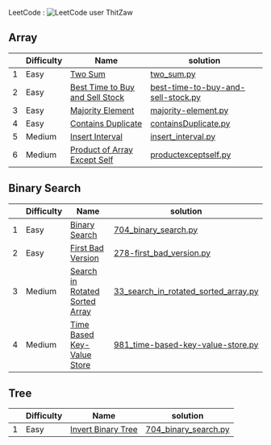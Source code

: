 LeetCode : ![LeetCode user ThitZaw](https://img.shields.io/badge/dynamic/json?style=social&labelColor=black&color=%23ffa116&label=Solved&query=solved&url=https%3A%2F%2Fleetcode-badge.vercel.app%2Fapi%2Fusers%2FThitZaw&logo=leetcode&logoColor=yellow)


## Array

|   | Difficulty   |Name                                           |  solution
| ----------- | ----------- | ----------- | ----------- |
|  1 | Easy         | [Two Sum](https://leetcode.com/problems/two-sum/)     | [two_sum.py](https://github.com/ThitZaw/problem_solving/blob/grind_75/grind_75/Array/two_sum.py)
|  2 | Easy         | [Best Time to Buy and Sell Stock](https://leetcode.com/problems/best-time-to-buy-and-sell-stock)                             | [best-time-to-buy-and-sell-stock.py](https://github.com/ThitZaw/problem_solving/blob/grind_75/grind_75/Array/best-time-to-buy-and-sell-stock.py)
|  3 | Easy         | [Majority Element](https://leetcode.com/problems/majority-element/)                             | [majority-element.py](https://github.com/ThitZaw/problem_solving/blob/grind_75/grind_75/Array/majority-element.py)
|  4 | Easy         | [Contains Duplicate](https://leetcode.com/problems/contains-duplicate/description/)                             | [containsDuplicate.py](https://github.com/ThitZaw/problem_solving/blob/grind_75/grind_75/Array/containsDuplicate.py)
|  5 | Medium         | [Insert Interval](https://leetcode.com/problems/insert-interval/)                             | [insert_interval.py](https://github.com/ThitZaw/problem_solving/blob/grind_75/grind_75/Array/insert_interval.py)
|  6 | Medium         | [Product of Array Except Self](https://leetcode.com/problems/product-of-array-except-self/description/)                             | [productexceptself.py](https://github.com/ThitZaw/problem_solving/blob/grind_75/grind_75/Array/productexceptself.py)

## Binary Search

|   | Difficulty   |Name                                           |  solution
| ----------- | ----------- | ----------- | ----------- |
|  1 | Easy         | [Binary Search](https://leetcode.com/problems/binary-search/)     | [704_binary_search.py](https://github.com/ThitZaw/problem_solving/blob/grind_75/grind_75/binary_search/704_binary_search.py)
|  2 | Easy         | [First Bad Version](https://leetcode.com/problems/first-bad-version/description/)     | [278-first_bad_version.py](https://github.com/ThitZaw/problem_solving/blob/grind_75/grind_75/binary_search/278-first_bad_version.py)
|  3 | Medium         | [Search in Rotated Sorted Array](https://leetcode.com/problems/search-in-rotated-sorted-array/)     | [33_search_in_rotated_sorted_array.py](https://github.com/ThitZaw/problem_solving/blob/grind_75/grind_75/binary_search/33_search_in_rotated_sorted_array.py)
|  4 | Medium         | [Time Based Key-Value Store](https://leetcode.com/problems/time-based-key-value-store/)     | [981_time-based-key-value-store.py](https://github.com/ThitZaw/problem_solving/blob/grind_75/grind_75/binary_search/981_time-based-key-value-store.py)

## Tree

|   | Difficulty   |Name                                           |  solution
| ----------- | ----------- | ----------- | ----------- |
|  1 | Easy         | [Invert Binary Tree](https://leetcode.com/problems/invert-binary-tree/)     | [704_binary_search.py](https://github.com/ThitZaw/problem_solving/blob/grind_75/grind_75/tree/226.invert-binary-tree.py)